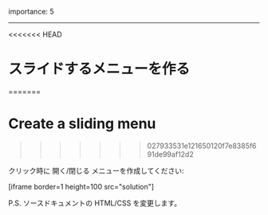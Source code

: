 importance: 5

---

<<<<<<< HEAD
# スライドするメニューを作る
=======
# Create a sliding menu
>>>>>>> 027933531e121650120f7e8385f691de99af12d2

クリック時に 開く/閉じる メニューを作成してください:

[iframe border=1 height=100 src="solution"]

P.S. ソースドキュメントの HTML/CSS を変更します。
